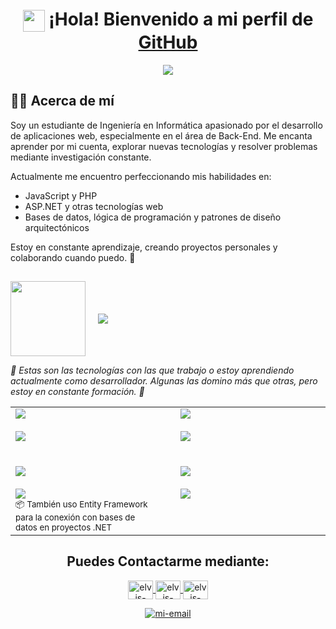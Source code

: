 <!-- Imagen opcional-->
<h1 align="center">
  <img src="https://media.giphy.com/media/hvRJCLFzcasrR4ia7z/giphy.gif" width="35" style="vertical-align: middle;">
  ¡Hola! Bienvenido a mi perfil de <a href="https://github.com/Will-Elvis" target="_blank">GitHub</a>
</h1>
<!--  -->
<p align="center">
  <a href="https://github.com/Will-Elvis">
    <img src="https://readme-typing-svg.herokuapp.com?font=Fira+Code&color=00F7FF&size=30&center=true&vCenter=true&width=1200&height=100&lines=%C2%A1Hola!+Soy+Huarachi+Wilson.;Estudiante+de+Ingenier%C3%ADa+en+Inform%C3%A1tica.;Apasionado+por+la+tecnolog%C3%ADa+y+la+innovaci%C3%B3n.;Autodidacta,+siempre+aprendiendo+y+mejorando.+%F0%9F%92%BB%F0%9F%9A%80">
  </a>
</p>

## 🙋‍♂️ Acerca de mí

Soy un estudiante de Ingeniería en Informática apasionado por el desarrollo de aplicaciones web, especialmente en el área de Back-End. Me encanta aprender por mi cuenta, explorar nuevas tecnologías y resolver problemas mediante investigación constante.

Actualmente me encuentro perfeccionando mis habilidades en:

- JavaScript y PHP 
- ASP.NET y otras tecnologías web  
- Bases de datos, lógica de programación y patrones de diseño arquitectónicos

Estoy en constante aprendizaje, creando proyectos personales y colaborando cuando puedo. 🚀

<!-- Sección "Habilidades" con texto animado + imagen, sin bordes -->
## 
<div align="left" style="display: flex; align-items: center; gap: 20px;">
  <img src="https://media.giphy.com/media/TEnXkcsHrP4YedChhA/giphy.gif" width="120" height="120" />
  <img src="https://readme-typing-svg.herokuapp.com?font=Fira+Code&size=30&duration=7000&pause=1000&color=00F7FF&center=false&vCenter=true&width=650&height=50&lines=Herramientas%20y%20tecnologías%20en%20uso" />
</div>
<p align="left"><i>🔹 Estas son las tecnologías con las que trabajo o estoy aprendiendo actualmente como desarrollador. Algunas las domino más que otras, pero estoy en constante formación. 🚀</i></p>

<table cellspacing="30">
  <tr>
    <!-- Columna 1 -->
    <td valign="top" width="50%" style="padding-right: 20px;">
      <!-- 🧠 Lenguajes de programación -->
      <img src="https://readme-typing-svg.herokuapp.com?font=Fira+Code&size=22&duration=800&pause=1000&color=30A85B&center=false&vCenter=true&width=400&height=35&lines=🧠+Lenguajes+de+programación" />
      <br><br>
      <img src="https://skillicons.dev/icons?i=cs,py,php,js,html,css,sqlite" />
      <br><br><br>
      <!-- 🌐 Tecnologías web y frameworks -->
      <img src="https://readme-typing-svg.herokuapp.com?font=Fira+Code&size=22&duration=800&pause=1000&color=41A830&center=false&vCenter=true&width=400&height=35&lines=🌐+Tecnologías+web+y+frameworks" />
      <br><br>
      <img src="https://skillicons.dev/icons?i=dotnet,nodejs,bootstrap" />
      <br>
      <sub>📦 También uso Entity Framework para la conexión con bases de datos en proyectos .NET</sub>
    </td>
    <!-- Columna 2 -->
    <td valign="top" width="50%" style="padding-left: 20px;">
      <!-- 🛠️ Herramientas y entornos de desarrollo -->
      <img src="https://readme-typing-svg.herokuapp.com?font=Fira+Code&size=22&duration=800&pause=1000&color=307DA8&center=false&vCenter=true&width=450&height=35&lines=🛠️+Herramientas+y+entornos+de+desarrollo" />
      <br><br>
      <img src="https://skillicons.dev/icons?i=vscode,visualstudio,replit,sublime,github,git" />
      <br><br><br>
      <!-- ⚙️ Otras herramientas útiles -->
      <img src="https://readme-typing-svg.herokuapp.com?font=Fira+Code&size=22&duration=800&pause=1000&color=3041A8&center=false&vCenter=true&width=400&height=35&lines=⚙️+Otras+herramientas+útiles" />
      <br><br>
      <img src="https://skillicons.dev/icons?i=notion,markdown" />
    </td>
  </tr>
</table>

<h2 align="center">Puedes Contactarme mediante:</h2>
<p align="center">
  <!-- Linkedin -->  
  <a href="https://linkedin.com/in/tu_usuario_linkedin" target="_blank" rel="noopener noreferrer">
    <img align="center" src="https://raw.githubusercontent.com/rahuldkjain/github-profile-readme-generator/master/src/images/icons/Social/linked-in-alt.svg" alt="elvis-linkedin" height="30" width="40" />
  </a>
  <!-- Instagram -->  
  <a href="https://instagram.com/tu_usuario_instagram" target="_blank" rel="noopener noreferrer">
    <img align="center" src="https://raw.githubusercontent.com/rahuldkjain/github-profile-readme-generator/master/src/images/icons/Social/instagram.svg" alt="elvis-instagram" height="30" width="40" />
  </a>

  <!-- Discord -->  
  <a href="https://discord.gg/tu_codigo_o_usuario" target="_blank" rel="noopener noreferrer">
    <img align="center" src="https://raw.githubusercontent.com/rahuldkjain/github-profile-readme-generator/master/src/images/icons/Social/discord.svg" alt="elvis-discord" height="30" width="40" />
  </a>
  <!-- Facebook -->  
  <!--<a href="https://fb.com/wilson" target="blank"><img align="center" src="https://raw.githubusercontent.com/rahuldkjain/github-profile-readme-generator/master/src/images/icons/Social/facebook.svg" alt="wilson" height="30" width="40" /></a>-->  
  <!--<a href="https://www.youtube.com/c/wilson" target="blank"><img align="center" src="https://raw.githubusercontent.com/rahuldkjain/github-profile-readme-generator/master/src/images/icons/Social/youtube.svg" alt="wilson" height="30" width="40" /></a>-->
    <!-- Discord -->  
</p>

<div align="center">
  <a href="mailto:tuemail@dominio.com" target="_top" rel="noopener noreferrer">
    <img src="https://img.icons8.com/bubbles/100/000000/gmail-new.png" alt="mi-email"/>
  </a>
</div>





